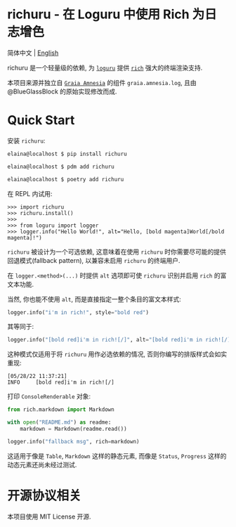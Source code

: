 # richuru - 在 Loguru 中使用 Rich 为日志增色

简体中文 | [English](README.md)

richuru 是一个轻量级的依赖, 为 [`loguru`](https://github.com/Delgan/loguru) 提供 [`rich`](https://github.com/willmcgugan/rich) 强大的终端渲染支持.

本项目来源并独立自 [`Graia Amnesia`](https://github.com/GraiaProject/Amnesia) 的组件 `graia.amnesia.log`,
且由 @BlueGlassBlock 的原始实现修改而成.

# Quick Start

安装 `richuru`:

```bash
elaina@localhost $ pip install richuru

elaina@localhost $ pdm add richuru

elaina@localhost $ poetry add richuru
```

在 REPL 内试用:

```
>>> import richuru
>>> richuru.install()
>>> 
>>> from loguru import logger
>>> logger.info("Hello World!", alt="Hello, [bold magenta]World[/bold magenta]!")
```

`richuru` 被设计为一个可选依赖, 这意味着在使用 `richuru` 时你需要尽可能的提供回退模式(fallback pattern), 以兼容未启用 `richuru` 的终端用户.

在 `logger.<method>(...)` 时提供 `alt` 选项即可使 `richuru` 识别并启用 `rich` 的富文本功能.

当然, 你也能不使用 `alt`, 而是直接指定一整个条目的富文本样式:

```python
logger.info("i'm in rich!", style="bold red")
```

其等同于:

```python
logger.info("[bold red]i'm in rich![/]", alt="[bold red]i'm in rich![/]")
```

这种模式仅适用于将 `richuru` 用作必选依赖的情况, 否则你编写的排版样式会如实重现:

```
[05/28/22 11:37:21]
INFO     [bold red]i'm in rich![/] 
```

打印 `ConsoleRenderable` 对象:

```python
from rich.markdown import Markdown

with open("README.md") as readme:
    markdown = Markdown(readme.read())

logger.info("fallback msg", rich=markdown)
```

这适用于像是 `Table`, `Markdown` 这样的静态元素, 而像是 `Status`, `Progress` 这样的动态元素还尚未经过测试.

# 开源协议相关

本项目使用 MIT License 开源.